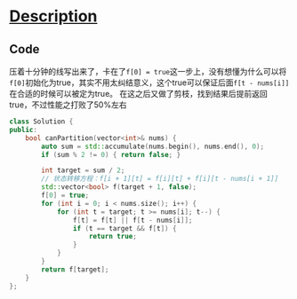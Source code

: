 # [Description](https://leetcode.cn/problems/partition-equal-subset-sum/description/)

## Code

压着十分钟的线写出来了，卡在了`f[0] = true`这一步上，没有想懂为什么可以将`f[0]`初始化为true，其实不用太纠结意义，这个true可以保证后面`f[t - nums[i]]`在合适的时候可以被定为true。
在这之后又做了剪枝，找到结果后提前返回true，不过性能之打败了50%左右

```cpp
class Solution {
public:
    bool canPartition(vector<int>& nums) {
        auto sum = std::accumulate(nums.begin(), nums.end(), 0);
        if (sum % 2 != 0) { return false; }

        int target = sum / 2;
        // 状态转移方程：f[i + 1][t] = f[i][t] + f[i][t - nums[i + 1]]
        std::vector<bool> f(target + 1, false);
        f[0] = true;
        for (int i = 0; i < nums.size(); i++) {
            for (int t = target; t >= nums[i]; t--) {
                f[t] = f[t] || f[t - nums[i]];
                if (t == target && f[t]) {
                    return true;
                }
            }
        }
        return f[target];
    }
};
```
